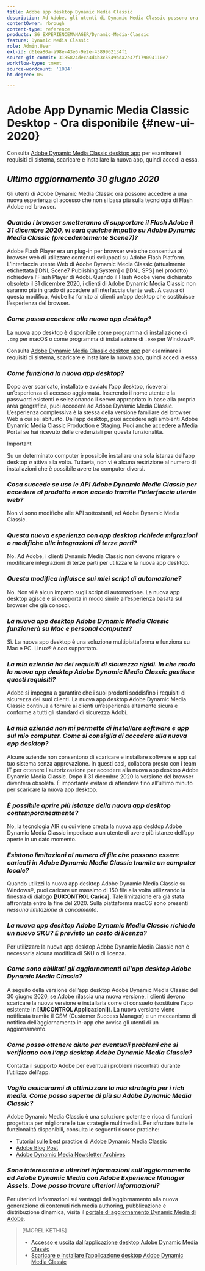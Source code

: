 ```yaml
---
title: Adobe app desktop Dynamic Media Classic
description: Ad Adobe, gli utenti di Dynamic Media Classic possono ora provare un aggiornamento completo dell’interfaccia utente. L’esperienza offre un accesso aggiornato con collegamenti a risorse preziose, oltre a questo aggiornamento non si basa più sulla tecnologia Adobe Flash nel browser.
contentOwner: rbrough
content-type: reference
products: SG_EXPERIENCEMANAGER/Dynamic-Media-Classic
feature: Dynamic Media Classic
role: Admin,User
exl-id: d61ea80a-a98e-43e6-9e2e-4389962134f1
source-git-commit: 3185824deca4d4b3c5549bda2e47f179094110e7
workflow-type: tm+mt
source-wordcount: '1084'
ht-degree: 0%

---
```


# Adobe App Dynamic Media Classic Desktop - Ora disponibile {#new-ui-2020}

Consulta [Adobe Dynamic Media Classic desktop app](/help/dynamic-media-classic-desktop-app.md) per esaminare i requisiti di sistema, scaricare e installare la nuova app, quindi accedi a essa.

## _Ultimo aggiornamento 30 giugno 2020_

Gli utenti di Adobe Dynamic Media Classic ora possono accedere a una nuova esperienza di accesso che non si basa più sulla tecnologia di Flash Adobe nel browser.

### **_Quando i browser smetteranno di supportare il Flash Adobe il 31 dicembre 2020, vi sarà qualche impatto su Adobe Dynamic Media Classic (precedentemente Scene7)?_**

Adobe Flash Player era un plug-in per browser web che consentiva ai browser web di utilizzare contenuti sviluppati su Adobe Flash Platform. L’interfaccia utente Web di Adobe Dynamic Media Classic (attualmente etichettata [!DNL Scene7 Publishing System] o [!DNL SPS] nel prodotto) richiedeva l’Flash Player di Adobi. Quando il Flash Adobe viene dichiarato obsoleto il 31 dicembre 2020, i clienti di Adobe Dynamic Media Classic non saranno più in grado di accedere all’interfaccia utente web. A causa di questa modifica, Adobe ha fornito ai clienti un’app desktop che sostituisce l’esperienza del browser.

### **_Come posso accedere alla nuova app desktop?_**

La nuova app desktop è disponibile come programma di installazione di `.dmg` per macOS o come programma di installazione di `.exe` per Windows®.

Consulta [Adobe Dynamic Media Classic desktop app](/help/dynamic-media-classic-desktop-app.md) per esaminare i requisiti di sistema, scaricare e installare la nuova app, quindi accedi a essa.

<!-- NEWSLETTER IS DEAD The download links are also available by way of the [Adobe Dynamic Media Classic newsletter subscription page.](https://www.adobe.com/subscription/dynamic-media-newsletter.html) -->

### **_Come funziona la nuova app desktop?_**

Dopo aver scaricato, installato e avviato l’app desktop, riceverai un’esperienza di accesso aggiornata. Inserendo il nome utente e la password esistenti e selezionando il server appropriato in base alla propria area geografica, puoi accedere ad Adobe Dynamic Media Classic. L’esperienza complessiva è la stessa della versione familiare del browser Web a cui sei abituato. Dall’app desktop, puoi accedere agli ambienti Adobe Dynamic Media Classic Production e Staging. Puoi anche accedere a Media Portal se hai ricevuto delle credenziali per questa funzionalità.

>[!IMPORTANT]
>
>Su un determinato computer è possibile installare una sola istanza dell’app desktop *e* attiva alla volta. Tuttavia, non vi è alcuna restrizione al numero di installazioni che è possibile avere tra computer diversi.

### **_Cosa succede se uso le API Adobe Dynamic Media Classic per accedere al prodotto e non accedo tramite l&#39;interfaccia utente web?_**

Non vi sono modifiche alle API sottostanti, ad Adobe Dynamic Media Classic.

### **_Questa nuova esperienza con app desktop richiede migrazioni o modifiche alle integrazioni di terze parti?_**

No. Ad Adobe, i clienti Dynamic Media Classic non devono migrare o modificare integrazioni di terze parti per utilizzare la nuova app desktop.

### **_Questa modifica influisce sui miei script di automazione?_**

No. Non vi è alcun impatto sugli script di automazione. La nuova app desktop agisce e si comporta in modo simile all’esperienza basata sul browser che già conosci.

### **_La nuova app desktop Adobe Dynamic Media Classic funzionerà su Mac e personal computer?_**

Sì. La nuova app desktop è una soluzione multipiattaforma e funziona su Mac e PC. Linux® è *non* supportato.

### **_La mia azienda ha dei requisiti di sicurezza rigidi. In che modo la nuova app desktop Adobe Dynamic Media Classic gestisce questi requisiti?_**

Adobe si impegna a garantire che i suoi prodotti soddisfino i requisiti di sicurezza dei suoi clienti. La nuova app desktop Adobe Dynamic Media Classic continua a fornire ai clienti un’esperienza altamente sicura e conforme a tutti gli standard di sicurezza Adobi.

### **_La mia azienda non mi permette di installare software e app sul mio computer. Come si consiglia di accedere alla nuova app desktop?_**

Alcune aziende non consentono di scaricare e installare software e app sul tuo sistema senza approvazione. In questi casi, collabora presto con i team IT per ottenere l&#39;autorizzazione per accedere alla nuova app desktop Adobe Dynamic Media Classic. Dopo il 31 dicembre 2020 la versione del browser diventerà obsoleta. È importante evitare di attendere fino all’ultimo minuto per scaricare la nuova app desktop.

### **_È possibile aprire più istanze della nuova app desktop contemporaneamente?_**

No, la tecnologia AIR su cui viene creata la nuova app desktop Adobe Dynamic Media Classic impedisce a un utente di avere più istanze dell’app aperte in un dato momento.

### **_Esistono limitazioni al numero di file che possono essere caricati in Adobe Dynamic Media Classic tramite un computer locale?_**

Quando utilizzi la nuova app desktop Adobe Dynamic Media Classic su Windows®, puoi caricare un massimo di 150 file alla volta utilizzando la finestra di dialogo **[!UICONTROL Carica]**. Tale limitazione era già stata affrontata entro la fine del 2020. Sulla piattaforma macOS sono presenti *nessuna limitazione di caricamento*.

### **_La nuova app desktop Adobe Dynamic Media Classic richiede un nuovo SKU? È previsto un costo di licenza?_**

Per utilizzare la nuova app desktop Adobe Dynamic Media Classic non è necessaria alcuna modifica di SKU o di licenza.

### **_Come sono abilitati gli aggiornamenti all’app desktop Adobe Dynamic Media Classic?_**

A seguito della versione dell’app desktop Adobe Dynamic Media Classic del 30 giugno 2020, se Adobe rilascia una nuova versione, i clienti devono scaricare la nuova versione e installarla come di consueto (sostituire l’app esistente in **[!UICONTROL Applicazioni]**). La nuova versione viene notificata tramite il CSM (Customer Success Manager) e un meccanismo di notifica dell’aggiornamento in-app che avvisa gli utenti di un aggiornamento.

### **_Come posso ottenere aiuto per eventuali problemi che si verificano con l’app desktop Adobe Dynamic Media Classic?_**

Contatta il supporto Adobe per eventuali problemi riscontrati durante l’utilizzo dell’app.

### **_Voglio assicurarmi di ottimizzare la mia strategia per i rich media. Come posso saperne di più su Adobe Dynamic Media Classic?_**

Adobe Dynamic Media Classic è una soluzione potente e ricca di funzioni progettata per migliorare le tue strategie multimediali. Per sfruttare tutte le funzionalità disponibili, consulta le seguenti risorse pratiche:

* [Tutorial sulle best practice di Adobe Dynamic Media Classic](https://experienceleague.adobe.com/docs/experience-manager-learn/dynamic-media-classic-tutorial/overview.html)
* [Adobe Blog Post](https://blog.adobe.com/)<!-- (https://blog.adobe.com/tag/dynamic-media/) -->
* [Adobe Dynamic Media Newsletter Archives](https://experienceleague.adobe.com/docs/dynamic-media-classic/using/dynamic-media-newsletter.html)

<!-- HIDDEN AUGUST 2, 2021 BECAUSE THE NEWSLETTER WAS DISCONTINUED Plus, [subscribe to the Dynamic Media newsletter](https://www.adobe.com/subscription/dynamic-media-newsletter.html) to stay current on the latest news, information, training opportunities, powerful features available to you such as [Smart Imaging](https://experienceleague.adobe.com/docs/experience-manager-65/assets/dynamic/imaging-faq.html#dynamic), and the complementary audit program. -->

### **_Sono interessato a ulteriori informazioni sull’aggiornamento ad Adobe Dynamic Media con Adobe Experience Manager Assets. Dove posso trovare ulteriori informazioni?_**

Per ulteriori informazioni sui vantaggi dell&#39;aggiornamento alla nuova generazione di contenuti rich media authoring, pubblicazione e distribuzione dinamica, visita il [portale di aggiornamento Dynamic Media di Adobe](https://exploreadobe.com/dynamic-media-upgrade/).

>[!MORELIKETHIS]
>
>* [Accesso e uscita dall’applicazione desktop Adobe Dynamic Media Classic](/help/signing-out.md)
>* [Scaricare e installare l’applicazione desktop Adobe Dynamic Media Classic](/help/dynamic-media-classic-desktop-app.md)



<!-- SAVE - OLD LINK TO BEST PRACTICES GUIDE IN PDF https://www.adobe.com/content/dam/www/us/en/marketing/experience-manager-assets/dynamic-media/adobe-dynamic-media-classic-best-practices-guide.pdf -->
